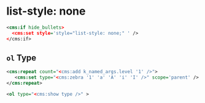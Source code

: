 # list-style: none

```xml
<cms:if hide_bullets>
  <cms:set style='style="list-style: none;" ' />
</cms:if>
```

## `ol` Type

```xml
<cms:repeat count="<cms:add k_named_args.level '1' />">
   <cms:set type="<cms:zebra '1' 'a' 'A' 'i' 'I' />" scope='parent' />
</cms:repeat>

<ol type="<cms:show type />" >
```
